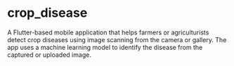 # crop_disease

A Flutter-based mobile application that helps farmers or agriculturists detect crop diseases using image scanning from the camera or gallery. The app uses a machine learning model to identify the disease from the captured or uploaded image.


